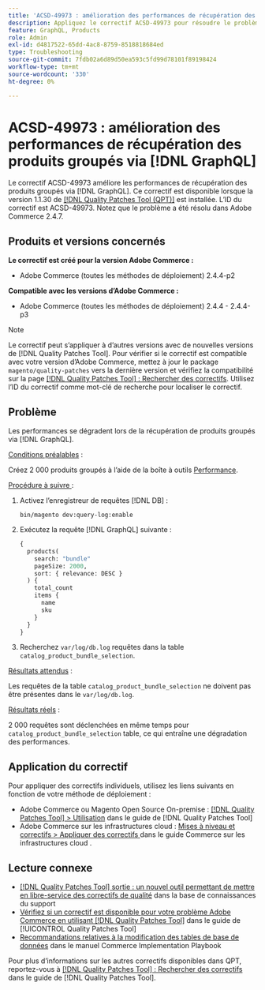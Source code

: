 ```yaml
---
title: 'ACSD-49973 : amélioration des performances de récupération des produits groupés via  [!DNL GraphQL]'
description: Appliquez le correctif ACSD-49973 pour résoudre le problème d’Adobe Commerce en raison duquel les performances se dégradent lors de la récupération des produits groupés via  [!DNL GraphQL].
feature: GraphQL, Products
role: Admin
exl-id: d4817522-65dd-4ac8-8759-8518818684ed
type: Troubleshooting
source-git-commit: 7fdb02a6d89d50ea593c5fd99d78101f89198424
workflow-type: tm+mt
source-wordcount: '330'
ht-degree: 0%

---
```


# ACSD-49973 : amélioration des performances de récupération des produits groupés via [!DNL GraphQL]

Le correctif ACSD-49973 améliore les performances de récupération des produits groupés via [!DNL GraphQL]. Ce correctif est disponible lorsque la version 1.1.30 de [[!DNL Quality Patches Tool (QPT)]](https://experienceleague.adobe.com/en/docs/commerce-operations/tools/quality-patches-tool/quality-patches-tool-to-self-serve-quality-patches) est installée. L’ID du correctif est ACSD-49973. Notez que le problème a été résolu dans Adobe Commerce 2.4.7.

## Produits et versions concernés

**Le correctif est créé pour la version Adobe Commerce :**

* Adobe Commerce (toutes les méthodes de déploiement) 2.4.4-p2

**Compatible avec les versions d’Adobe Commerce :**

* Adobe Commerce (toutes les méthodes de déploiement) 2.4.4 - 2.4.4-p3

>[!NOTE]
>
>Le correctif peut s’appliquer à d’autres versions avec de nouvelles versions de [!DNL Quality Patches Tool]. Pour vérifier si le correctif est compatible avec votre version d’Adobe Commerce, mettez à jour le package `magento/quality-patches` vers la dernière version et vérifiez la compatibilité sur la page [[!DNL Quality Patches Tool] : Rechercher des correctifs](https://experienceleague.adobe.com/tools/commerce-quality-patches/index.html). Utilisez l’ID du correctif comme mot-clé de recherche pour localiser le correctif.

## Problème

Les performances se dégradent lors de la récupération de produits groupés via [!DNL GraphQL].

<u>Conditions préalables</u> :

Créez 2 000 produits groupés à l’aide de la boîte à outils [ Performance](https://experienceleague.adobe.com/docs/commerce-operations/configuration-guide/cli/generate-data.html).

<u>Procédure à suivre </u> :

1. Activez l’enregistreur de requêtes [!DNL DB] :

   ```
   bin/magento dev:query-log:enable
   ```

1. Exécutez la requête [!DNL GraphQL] suivante :

   ```GraphQL
   {
     products(
       search: "bundle"
       pageSize: 2000,
       sort: { relevance: DESC }
     ) {
       total_count
       items {
         name
         sku
       }
     }
   }
   ```

1. Recherchez `var/log/db.log` requêtes dans la table `catalog_product_bundle_selection`.

<u>Résultats attendus</u> :

Les requêtes de la table `catalog_product_bundle_selection` ne doivent pas être présentes dans le `var/log/db.log`.

<u>Résultats réels</u> :

2 000 requêtes sont déclenchées en même temps pour `catalog_product_bundle_selection` table, ce qui entraîne une dégradation des performances.

## Application du correctif

Pour appliquer des correctifs individuels, utilisez les liens suivants en fonction de votre méthode de déploiement :

* Adobe Commerce ou Magento Open Source On-premise : [[!DNL Quality Patches Tool] > Utilisation](/help/tools/quality-patches-tool/usage.md) dans le guide de [!DNL Quality Patches Tool]
* Adobe Commerce sur les infrastructures cloud : [ Mises à niveau et correctifs > Appliquer des correctifs ](https://experienceleague.adobe.com/docs/commerce-cloud-service/user-guide/develop/upgrade/apply-patches.html) dans le guide Commerce sur les infrastructures cloud .

## Lecture connexe

* [[!DNL Quality Patches Tool] sortie : un nouvel outil permettant de mettre en libre-service des correctifs de qualité](https://experienceleague.adobe.com/en/docs/commerce-operations/tools/quality-patches-tool/quality-patches-tool-to-self-serve-quality-patches) dans la base de connaissances du support
* [Vérifiez si un correctif est disponible pour votre problème Adobe Commerce en utilisant [!DNL Quality Patches Tool]](/help/tools/quality-patches-tool/patches-available-in-qpt/check-patch-for-magento-issue-with-magento-quality-patches.md) dans le guide de [!UICONTROL Quality Patches Tool]
* [Recommandations relatives à la modification des tables de base de données](https://experienceleague.adobe.com/en/docs/commerce-operations/implementation-playbook/best-practices/development/modifying-core-and-third-party-tables#why-adobe-recommends-avoiding-modifications) dans le manuel Commerce Implementation Playbook

Pour plus d’informations sur les autres correctifs disponibles dans QPT, reportez-vous à [[!DNL Quality Patches Tool] : Rechercher des correctifs](https://experienceleague.adobe.com/tools/commerce-quality-patches/index.html) dans le guide de [!DNL Quality Patches Tool].
